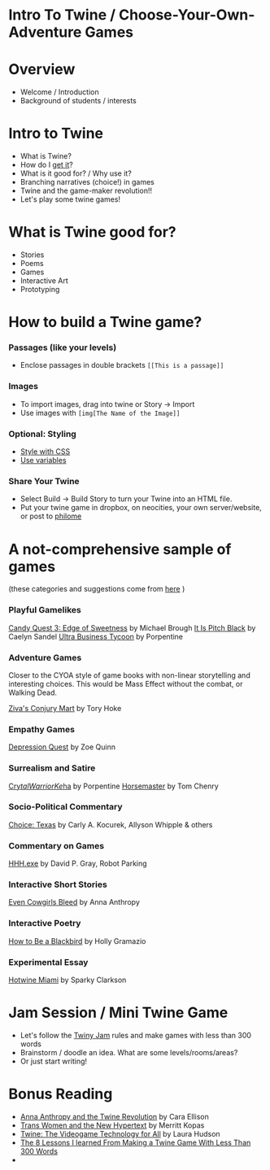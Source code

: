 Intro To Twine / Choose-Your-Own-Adventure Games
================================

# Overview

* Welcome / Introduction
* Background of students / interests

# Intro to Twine

* What is Twine?
* How do I [get it](http://twinery.org)?
* What is it good for? / Why use it?
* Branching narratives (choice!) in games
* Twine and the game-maker revolution!!
* Let's play some twine games!

# What is Twine good for?

* Stories
* Poems
* Games
* Interactive Art
* Prototyping

# How to build a Twine game?

### Passages (like your levels)
* Enclose passages in double brackets ```[[This is a passage]]```

### Images
* To import images, drag into twine or Story -> Import
* Use images with ```[img[The Name of the Image]]```

### Optional: Styling

* [Style with CSS](http://twinery.org/wiki/stylesheet)
* [Use variables](http://twinery.org/wiki/expression)


### Share Your Twine

* Select Build -> Build Story to turn your Twine into an HTML file.
* Put your twine game in dropbox, on neocities, your own server/website, or post to [philome](http://philome.la/)


# A not-comprehensive sample of games
(these categories and suggestions come from [here](http://gamasutra.com/blogs/LizEngland/20150313/238709/What_is_Twine_For_Developers.php) )

### Playful Gamelikes

[Candy Quest 3: Edge of Sweetness](http://smestorp.itch.io/candy-quest-3-edge-of-sweetness) by Michael Brough
[It Is Pitch Black](http://inurashii.xyz/it-is-pitch-black/) by Caelyn Sandel
[Ultra Business Tycoon](http://aliendovecote.com/uploads/twine/tycoon/crime.html) by Porpentine

### Adventure Games

Closer to the CYOA style of game books with non-linear storytelling and interesting choices. This would be Mass Effect without the combat, or Walking Dead.

[Ziva's Conjury Mart](http://toryhoke.com/wp-content/uploads/twine/zcm/zivas_conjury_mart.html) by Tory Hoke

### Empathy Games

[Depression Quest](http://www.depressionquest.com/dqfinal.html) by Zoe Quinn

### Surrealism and Satire

[Cry$tal Warrior Ke$ha](http://aliendovecote.com/uploads/twine/kesha.html) by Porpentine
[Horsemaster](http://noncanon.com/HorseMaster.html) by Tom Chenry

### Socio-Political Commentary

[Choice: Texas](http://playchoicetexas.com/) by Carly A. Kocurek, Allyson Whipple & others

### Commentary on Games

[HHH.exe](http://ifarchive.giga.or.at/if-archive/games/competition2014/HHH.exe/HHH.html) by David P. Gray, Robot Parking

### Interactive Short Stories

[Even Cowgirls Bleed](http://scoutshonour.com/cowgirl/) by Anna Anthropy

### Interactive Poetry

[How to Be a Blackbird](http://severalbees.com/blackbird/how-to-be-a-blackbird.html) by Holly Gramazio

### Experimental Essay

[Hotwine Miami](http://ludo.mwclarkson.com/hotwine-miami.html) by Sparky Clarkson

# Jam Session / Mini Twine Game

* Let's follow the [Twiny Jam](https://itch.io/jam/twiny) rules and make games with less than 300 words
* Brainstorm / doodle an idea. What are some levels/rooms/areas?
* Or just start writing!

# Bonus Reading

* [Anna Anthropy and the Twine Revolution](http://www.theguardian.com/technology/gamesblog/2013/apr/10/anna-anthropy-twine-revolution) by Cara Ellison
* [Trans Women and the New Hypertext](http://www.lambdaliterary.org/features/07/08/trans-women-the-new-hypertext/) by Merritt Kopas
* [Twine: The Videogame Technology for All](http://www.nytimes.com/2014/11/23/magazine/twine-the-video-game-technology-for-all.html) by Laura Hudson
* [The 8 Lessons I learned From Making a Twine Game With Less Than 300 Words](http://gamasutra.com/blogs/StuartLilford/20150422/241624/The_8_lessons_I_learned_from_making_a_Twine_game_with_less_than_300_words.php)
* 
